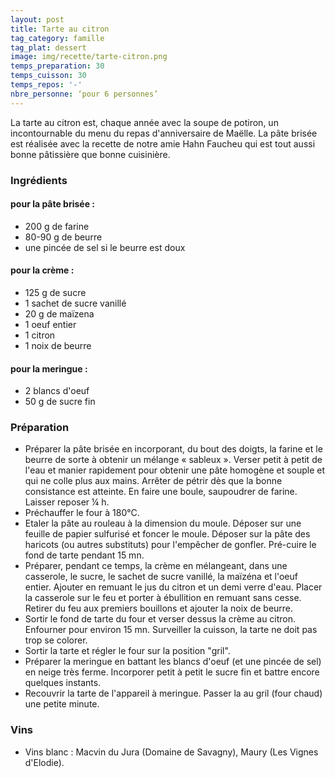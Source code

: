 ```yaml
---
layout: post
title: Tarte au citron
tag_category: famille
tag_plat: dessert
image: img/recette/tarte-citron.png
temps_preparation: 30
temps_cuisson: 30
temps_repos: '-'
nbre_personne: ‘pour 6 personnes’
---
```

La tarte au citron est, chaque année avec la soupe de potiron, un incontournable du menu du repas d'anniversaire de Maëlle. La pâte brisée est réalisée avec la recette de notre amie Hahn Faucheu qui est tout aussi bonne pâtissière que bonne cuisinière.

### Ingrédients
#### pour la pâte brisée :
* 200 g de farine
* 80-90 g de beurre
* une pincée de sel si le beurre est doux

#### pour la crème :
* 125 g de sucre
* 1 sachet de sucre vanillé
* 20 g de maïzena
* 1 oeuf entier
* 1 citron
* 1 noix de beurre

#### pour la meringue :
* 2 blancs d'oeuf
* 50 g de sucre fin

### Préparation
* Préparer la pâte brisée en incorporant, du bout des doigts, la farine et le beurre de sorte à obtenir un mélange « sableux ». Verser petit à petit de l'eau et manier rapidement pour obtenir une pâte homogène et souple et qui ne colle plus aux mains. Arrêter de pétrir dès que la bonne consistance est atteinte. En faire une boule, saupoudrer de farine. Laisser reposer ¼ h.
* Préchauffer le four à 180°C.
* Etaler la pâte au rouleau à la dimension du moule. Déposer sur une feuille de papier sulfurisé et foncer le moule. Déposer sur la pâte des haricots (ou autres substituts) pour l'empêcher de gonfler. Pré-cuire le fond de tarte pendant 15 mn.
* Préparer, pendant ce temps, la crème en mélangeant, dans une casserole, le sucre, le sachet de sucre vanillé, la maïzéna et l'oeuf entier. Ajouter en remuant le jus du citron et un demi verre d'eau. Placer la casserole sur le feu et porter à ébullition en remuant sans cesse. Retirer du feu aux premiers bouillons et ajouter la noix de beurre.
* Sortir le fond de tarte du four et verser dessus la crème au citron. Enfourner pour environ 15 mn. Surveiller la cuisson, la tarte ne doit pas trop se colorer.
* Sortir la tarte et régler le four sur la position "gril".
* Préparer la meringue en battant les blancs d'oeuf (et une pincée de sel) en neige très ferme. Incorporer petit à petit le sucre fin et battre encore quelques instants.
* Recouvrir la tarte de l'appareil à meringue. Passer la au gril (four chaud) une petite minute.

### Vins
* Vins blanc : Macvin du Jura (Domaine de Savagny), Maury (Les Vignes d'Elodie).
